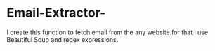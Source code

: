 # Email-Extractor-

I create this function to fetch email from the any website.for that i use Beautiful Soup and regex expressions. 
